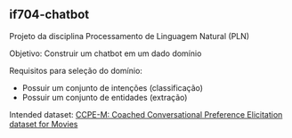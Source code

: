 ## if704-chatbot

Projeto da disciplina Processamento de Linguagem Natural (PLN)

Objetivo: Construir um chatbot em um dado domínio

Requisitos para seleção do domínio:
* Possuir um conjunto de intenções (classificação)
* Possuir um conjunto de entidades (extração) 

Intended dataset: [CCPE-M: Coached Conversational Preference Elicitation dataset for Movies](https://github.com/google-research-datasets/ccpe)